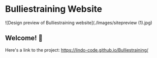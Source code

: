 # Bulliestraining Website

![Design preview of Bulliestraining website](./Images/sitepreview (1).jpg)

## Welcome! 👋

Here's a link to the project:
https://lindo-code.github.io/Bulliestraining/

